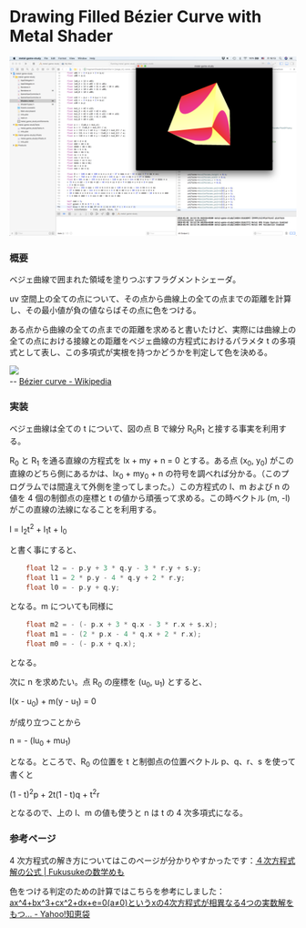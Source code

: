 # Drawing Filled Bézier Curve with Metal Shader

![](https://github.com/torus/metal-study/raw/master/metal-bezier.png)

### 概要

ベジェ曲線で囲まれた領域を塗りつぶすフラグメントシェーダ。

uv 空間上の全ての点について、その点から曲線上の全ての点までの距離を計算し、その最小値が負の値ならばその点に色をつける。

ある点から曲線の全ての点までの距離を求めると書いたけど、実際には曲線上の全ての点における接線との距離をベジェ曲線の方程式におけるパラメタ t の多項式として表し、この多項式が実根を持つかどうかを判定して色を決める。

![](https://upload.wikimedia.org/wikipedia/commons/8/89/Bézier_3_big.svg)\
-- [Bézier curve - Wikipedia](https://en.wikipedia.org/wiki/B%C3%A9zier_curve)

### 実装

ベジェ曲線は全ての t について、図の点 B で線分 R<sub>0</sub>R<sub>1</sub> と接する事実を利用する。

R<sub>0</sub> と R<sub>1</sub> を通る直線の方程式を lx + my + n = 0 とする。ある点 (x<sub>0</sub>, y<sub>0</sub>) がこの直線のどちら側にあるかは、lx<sub>0</sub> + my<sub>0</sub> + n の符号を調べれば分かる。（このプログラムでは間違えて外側を塗ってしまった。）この方程式の l、m および n の値を 4 個の制御点の座標と t の値から頑張って求める。この時ベクトル (m, -l) がこの直線の法線になることを利用する。

l = l<sub>2</sub>t<sup>2</sup> + l<sub>1</sub>t + l<sub>0</sub>

と書く事にすると、

```c++
    float l2 = - p.y + 3 * q.y - 3 * r.y + s.y;
    float l1 = 2 * p.y - 4 * q.y + 2 * r.y;
    float l0 = - p.y + q.y;
```

となる。m についても同様に

```c++
    float m2 = - (- p.x + 3 * q.x - 3 * r.x + s.x);
    float m1 = - (2 * p.x - 4 * q.x + 2 * r.x);
    float m0 = - (- p.x + q.x);
```

となる。

次に n を求めたい。点 R<sub>0</sub> の座標を (u<sub>0</sub>, u<sub>1</sub>) とすると、

l(x - u<sub>0</sub>) + m(y - u<sub>1</sub>) = 0

が成り立つことから

n = - (lu<sub>0</sub> + mu<sub>1</sub>)

となる。ところで、R<sub>0</sub> の位置を t と制御点の位置ベクトル p、q、r、s を使って書くと

(1 - t)<sup>2</sup>p + 2t(1 - t)q + t<sup>2</sup>r

となるので、上の l、m の値も使うと n は t の 4 次多項式になる。


### 参考ページ

4 次方程式の解き方についてはこのページが分かりやすかったです：[４次方程式解の公式 | Fukusukeの数学めも](http://mathsuke.mods.jp/ferrari_formula/)

色をつける判定のための計算ではこちらを参考にしました：[ax^4+bx^3+cx^2+dx+e=0(a≠0)というxの4次方程式が相異なる4つの実数解をもつ... - Yahoo!知恵袋](https://detail.chiebukuro.yahoo.co.jp/qa/question_detail/q12120530007)



